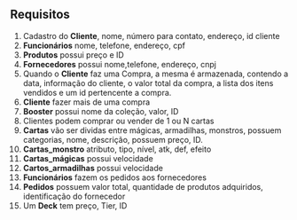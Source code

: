 ## Requisitos
1. Cadastro do **Cliente**, nome, número para contato, endereço, id cliente
2. **Funcionários** nome, telefone, endereço, cpf
3. **Produtos** possui preço e ID
4. **Fornecedores** possui nome,telefone, endereço, cnpj 
5. Quando o **Cliente** faz uma Compra, a mesma é armazenada, contendo a data, informação do cliente, o valor total da compra, a lista dos itens vendidos e um id pertencente a compra.
6. **Cliente** fazer mais de uma compra
7. **Booster**  possui nome da coleção, valor, ID 
8. Clientes podem comprar ou vender de 1 ou N cartas
9. **Cartas**  vão ser dividas entre mágicas, armadilhas, monstros, possuem categorias, nome, descrição, possuem preço, ID.
10. **Cartas_monstro**  atributo, tipo, nível, atk, def, efeito
11. **Cartas_mágicas** possui  velocidade
12. **Cartos_armadilhas**  possui velocidade
13. **Funcionários** fazem os pedidos aos fornecedores
14. **Pedidos** possuem valor total, quantidade de produtos adquiridos, identificação do fornecedor
15. Um **Deck** tem preço, Tier, ID
